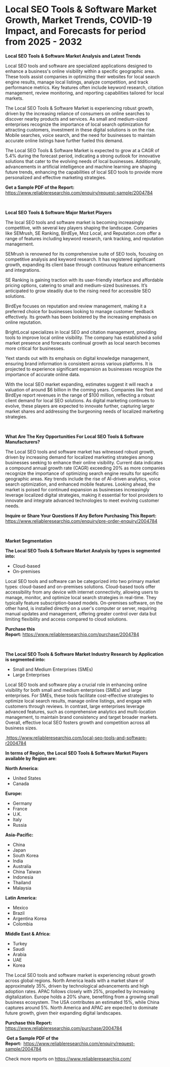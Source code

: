 <p><h1>Local SEO Tools & Software Market Growth, Market Trends, COVID-19 Impact, and Forecasts for period from 2025 - 2032</h1></p><p><strong>Local SEO Tools & Software Market Analysis and Latest Trends</strong></p>
<p><p>Local SEO tools and software are specialized applications designed to enhance a business's online visibility within a specific geographic area. These tools assist companies in optimizing their websites for local search engine results, manage local listings, analyze competition, and track performance metrics. Key features often include keyword research, citation management, review monitoring, and reporting capabilities tailored for local markets.</p><p>The Local SEO Tools & Software Market is experiencing robust growth, driven by the increasing reliance of consumers on online searches to discover nearby products and services. As small and medium-sized enterprises recognize the importance of local search optimization for attracting customers, investment in these digital solutions is on the rise. Mobile searches, voice search, and the need for businesses to maintain accurate online listings have further fueled this demand.</p><p>The Local SEO Tools & Software Market is expected to grow at a CAGR of 5.4% during the forecast period, indicating a strong outlook for innovative solutions that cater to the evolving needs of local businesses. Additionally, advancements in artificial intelligence and machine learning are shaping future trends, enhancing the capabilities of local SEO tools to provide more personalized and effective marketing strategies.</p></p>
<p><strong>Get a Sample PDF of the Report:&nbsp;</strong> <a href="https://www.reliableresearchiq.com/enquiry/request-sample/2004784?utm_campaign=1906&utm_medium=2&utm_source=Github&utm_content=ia&utm_term=15012025&utm_id=local-seo-tools-software">https://www.reliableresearchiq.com/enquiry/request-sample/2004784</a></p>
<p>&nbsp;</p>
<p><strong>Local SEO Tools & Software Major Market Players</strong></p>
<p><p>The local SEO tools and software market is becoming increasingly competitive, with several key players shaping the landscape. Companies like SEMrush, SE Ranking, BirdEye, Moz Local, and Reputation.com offer a range of features including keyword research, rank tracking, and reputation management.</p><p>SEMrush is renowned for its comprehensive suite of SEO tools, focusing on competitive analysis and keyword research. It has registered significant growth, expanding its client base through continuous feature enhancements and integrations.</p><p>SE Ranking is gaining traction with its user-friendly interface and affordable pricing options, catering to small and medium-sized businesses. It’s anticipated to grow steadily due to the rising need for accessible SEO solutions.</p><p>BirdEye focuses on reputation and review management, making it a preferred choice for businesses looking to manage customer feedback effectively. Its growth has been bolstered by the increasing emphasis on online reputation.</p><p>BrightLocal specializes in local SEO and citation management, providing tools to improve local online visibility. The company has established a solid market presence and forecasts continual growth as local search becomes more critical for businesses.</p><p>Yext stands out with its emphasis on digital knowledge management, ensuring brand information is consistent across various platforms. It is projected to experience significant expansion as businesses recognize the importance of accurate online data.</p><p>With the local SEO market expanding, estimates suggest it will reach a valuation of around $6 billion in the coming years. Companies like Yext and BirdEye report revenues in the range of $100 million, reflecting a robust client demand for local SEO solutions. As digital marketing continues to evolve, these players are expected to innovate further, capturing larger market shares and addressing the burgeoning needs of localized marketing strategies.</p></p>
<p>&nbsp;</p>
<p><strong>What Are The Key Opportunities For Local SEO Tools & Software Manufacturers?</strong></p>
<p><p>The Local SEO tools and software market has witnessed robust growth, driven by increasing demand for localized marketing strategies among businesses seeking to enhance their online visibility. Current data indicates a compound annual growth rate (CAGR) exceeding 20% as more companies recognize the importance of optimizing search engine results for specific geographic areas. Key trends include the rise of AI-driven analytics, voice search optimization, and enhanced mobile features. Looking ahead, the market is poised for continued expansion as businesses increasingly leverage localized digital strategies, making it essential for tool providers to innovate and integrate advanced technologies to meet evolving customer needs.</p></p>
<p><strong>Inquire or Share Your Questions If Any Before Purchasing This Report:</strong> <a href="https://www.reliableresearchiq.com/enquiry/pre-order-enquiry/2004784?utm_campaign=1906&utm_medium=2&utm_source=Github&utm_content=ia&utm_term=15012025&utm_id=local-seo-tools-software">https://www.reliableresearchiq.com/enquiry/pre-order-enquiry/2004784</a></p>
<p>&nbsp;</p>
<p><strong>Market Segmentation</strong></p>
<p><strong>The Local SEO Tools & Software Market Analysis by types is segmented into:</strong></p>
<p><ul><li>Cloud-based</li><li>On-premises</li></ul></p>
<p><p>Local SEO tools and software can be categorized into two primary market types: cloud-based and on-premises solutions. Cloud-based tools offer accessibility from any device with internet connectivity, allowing users to manage, monitor, and optimize local search strategies in real-time. They typically feature subscription-based models. On-premises software, on the other hand, is installed directly on a user's computer or server, requiring manual updates and management, offering greater control over data but limiting flexibility and access compared to cloud solutions.</p></p>
<p><strong>Purchase this Report:&nbsp;</strong><a href="https://www.reliableresearchiq.com/purchase/2004784?utm_campaign=1906&utm_medium=2&utm_source=Github&utm_content=ia&utm_term=15012025&utm_id=local-seo-tools-software">https://www.reliableresearchiq.com/purchase/2004784</a></p>
<p>&nbsp;</p>
<p><strong>The Local SEO Tools & Software Market Industry Research by Application is segmented into:</strong></p>
<p><ul><li>Small and Medium Enterprises (SMEs)</li><li>Large Enterprises</li></ul></p>
<p><p>Local SEO tools and software play a crucial role in enhancing online visibility for both small and medium enterprises (SMEs) and large enterprises. For SMEs, these tools facilitate cost-effective strategies to optimize local search results, manage online listings, and engage with customers through reviews. In contrast, large enterprises leverage advanced features, such as comprehensive analytics and multi-location management, to maintain brand consistency and target broader markets. Overall, effective local SEO fosters growth and competition across all business sizes.</p></p>
<p><a href="https://www.reliableresearchiq.com/local-seo-tools-and-software-r2004784?utm_campaign=1906&utm_medium=2&utm_source=Github&utm_content=ia&utm_term=15012025&utm_id=local-seo-tools-software">&nbsp;https://www.reliableresearchiq.com/local-seo-tools-and-software-r2004784</a></p>
<p><strong>In terms of Region, the Local SEO Tools & Software Market Players available by Region are:</strong></p>
<p>
    <p> <strong> North America: </strong>
        <ul>
            <li>United States</li>
            <li>Canada</li>
        </ul>
        </p> 
    <p> <strong> Europe: </strong>
        <ul>
            <li>Germany</li>
            <li>France</li>
            <li>U.K.</li>
            <li>Italy</li>
            <li>Russia</li>
        </ul>
        </p> 
    <p> <strong> Asia-Pacific: </strong>
        <ul>
            <li>China</li>
            <li>Japan</li>
            <li>South Korea</li>
            <li>India</li>
            <li>Australia</li>
            <li>China Taiwan</li>
            <li>Indonesia</li>
            <li>Thailand</li>
            <li>Malaysia</li>
        </ul>
        </p> 
    <p> <strong> Latin America: </strong>
        <ul>
            <li>Mexico</li>
            <li>Brazil</li>
            <li>Argentina Korea</li>
            <li>Colombia</li>
        </ul>
        </p> 
    <p> <strong> Middle East & Africa: </strong>
        <ul>
            <li>Turkey</li>
            <li>Saudi</li>
            <li>Arabia</li>
            <li>UAE</li>
            <li>Korea</li>
        </ul>
    </p>
    </p>
<p><p>The Local SEO tools and software market is experiencing robust growth across global regions. North America leads with a market share of approximately 35%, driven by technological advancements and high adoption rates. APAC follows closely with 25%, propelled by increasing digitalization. Europe holds a 20% share, benefiting from a growing small business ecosystem. The USA contributes an estimated 15%, while China captures around 5%. North America and APAC are expected to dominate future growth, given their expanding digital landscapes.</p></p>
<p><strong>Purchase this Report: </strong><a href="https://www.reliableresearchiq.com/purchase/2004784?utm_campaign=1906&utm_medium=2&utm_source=Github&utm_content=ia&utm_term=15012025&utm_id=local-seo-tools-software">https://www.reliableresearchiq.com/purchase/2004784</a></p>
<p>&nbsp;<strong>Get a Sample PDF of the Report:&nbsp;&nbsp;</strong><a href="https://www.reliableresearchiq.com/enquiry/request-sample/2004784?utm_campaign=1906&utm_medium=2&utm_source=Github&utm_content=ia&utm_term=15012025&utm_id=local-seo-tools-software">https://www.reliableresearchiq.com/enquiry/request-sample/2004784</a></p>
<p><strong></strong></p>
<p>Check more reports on <a href="https://www.reliableresearchiq.com/?utm_campaign=1906&utm_medium=2&utm_source=Github&utm_content=ia&utm_term=15012025&utm_id=local-seo-tools-software">https://www.reliableresearchiq.com/</a></p>